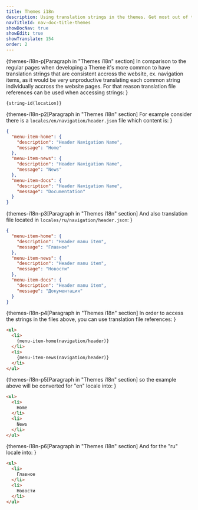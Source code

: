 ```yaml
---
title: Themes i18n
description: Using translation strings in the themes. Get most out of the CMintS Internationalization(i18n) tools.
navTitleId: nav-doc-title-themes
showDocNav: true
showEdit: true
showTranslate: 154
order: 2
---
```


{themes-i18n-p[Paragraph in "Themes i18n" section]
In comparison to the regular pages when developing a Theme it's more common to
have translation strings that are consistent accross the website, ex. navigation
items, as it would be very unproductive translating each common string
individually accross the website pages. For that reason translation file
references can be used when accessing strings:
}

```
{string-id(location)}
```

{themes-i18n-p2[Paragraph in "Themes i18n" section]
For example consider there is a `locales/en/navigation/header.json` file which
content is:
}

```json
{
  "menu-item-home": {
    "description": "Header Navigation Name",
    "message": "Home"
  },
  "menu-item-news": {
    "description": "Header Navigation Name",
    "message": "News"
  },
  "menu-item-docs": {
    "description": "Header Navigation Name",
    "message": "Documentation"
  }
}
```

{themes-i18n-p3[Paragraph in "Themes i18n" section]
And also translation file located in `locales/ru/navigation/header.json`:
}

```json
{
  "menu-item-home": {
    "description": "Header manu item",
    "message": "Главное"
  },
  "menu-item-news": {
    "description": "Header manu item",
    "message": "Новости"
  },
  "menu-item-docs": {
    "description": "Header manu item",
    "message": "Документация"
  }
}
```

{themes-i18n-p4[Paragraph in "Themes i18n" section]
In order to access the strings in the files above, you can use translation file
references:
}

```html
<ul>
  <li>
    {menu-item-home(navigation/header)}
  </li>
  <li>
    {menu-item-news(navigation/header)}
  </li>
</ul>
```

{themes-i18n-p5[Paragraph in "Themes i18n" section]
so the example above will be converted for "en" locale into:
}

```html
<ul>
  <li>
    Home
  </li>
  <li>
    News
  </li>
</ul>
```

{themes-i18n-p6[Paragraph in "Themes i18n" section]
And for the "ru" locale into:
}

```html
<ul>
  <li>
    Главное
  </li>
  <li>
    Новости
  </li>
</ul>
```
